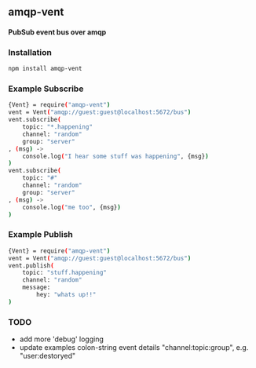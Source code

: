 ## amqp\-vent
#### PubSub event bus over amqp

### Installation
```bash
npm install amqp-vent
```

### Example Subscribe
```bash
{Vent} = require("amqp-vent")
vent = Vent("amqp://guest:guest@localhost:5672/bus")
vent.subscribe(
    topic: "*.happening"
    channel: "random"
    group: "server"
, (msg) ->
    console.log("I hear some stuff was happening", {msg})
)
vent.subscribe(
    topic: "#"
    channel: "random"
    group: "server"
, (msg) ->
    console.log("me too", {msg})
)
```

### Example Publish
```bash
{Vent} = require("amqp-vent")
vent = Vent("amqp://guest:guest@localhost:5672/bus")
vent.publish(
    topic: "stuff.happening"
    channel: "random"
    message:
        hey: "whats up!!"
)
```


### TODO
- add more 'debug' logging
- update examples colon-string event details "channel:topic:group", e.g. "user:destoryed"